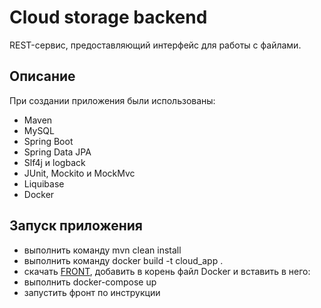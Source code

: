 # Cloud storage backend
REST-сервис, предоставляющий интерфейс для работы с файлами.

## Описание
При создании приложения были использованы:
- Maven
- MySQL
- Spring Boot
- Spring Data JPA
- Slf4j и logback
- JUnit, Mockito и MockMvc
- Liquibase
- Docker

## Запуск приложения
- выполнить команду mvn clean install
- выполнить команду docker build -t cloud_app .
- скачать [FRONT](./netology-diplom-frontend), добавить в корень файл Docker и вставить в него:
- выполнить docker-compose up
- запустить фронт по инструкции


